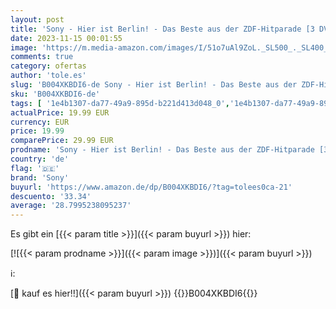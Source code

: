 ```yaml
---
layout: post
title: 'Sony - Hier ist Berlin! - Das Beste aus der ZDF-Hitparade [3 DVDs]'
date: 2023-11-15 00:01:55
image: 'https://m.media-amazon.com/images/I/51o7uAl9ZoL._SL500_._SL400_.jpg'
comments: true
category: ofertas
author: 'tole.es'
slug: 'B004XKBDI6-de Sony - Hier ist Berlin! - Das Beste aus der ZDF-Hitparade...'
sku: 'B004XKBDI6-de'
tags: [ '1e4b1307-da77-49a9-895d-b221d413d048_0','1e4b1307-da77-49a9-895d-b221d413d048_7801','74a8fe95-105c-4404-b7b6-890adeb9d59b_0','74a8fe95-105c-4404-b7b6-890adeb9d59b_2201','74a8fe95-105c-4404-b7b6-890adeb9d59b_6201','Arborist Merchandising Root','Box-Sets','DVD','DVD & Blu-ray','Featured Categories','Filme','Gebrauchte DVDs & Blu-rays','Musik','Musik-CDs & Vinyl','Self Service','Sony Music - Box-Set-Aktion','Special Features Stores','sony','🇩🇪', ]
actualPrice: 19.99 EUR
currency: EUR
price: 19.99
comparePrice: 29.99 EUR
prodname: 'Sony - Hier ist Berlin! - Das Beste aus der ZDF-Hitparade [3 DVDs]'
country: 'de'
flag: '🇩🇪'
brand: 'Sony'
buyurl: 'https://www.amazon.de/dp/B004XKBDI6/?tag=tolees0ca-21'
descuento: '33.34'
average: '28.7995238095237'
---
```


Es gibt ein [{{< param title >}}]({{< param buyurl >}}) hier:

[![{{< param prodname >}}]({{< param image >}})]({{< param buyurl >}})

ℹ️:


[🛒 kauf es hier!!]({{< param buyurl >}})
{{<world>}}B004XKBDI6{{</world>}}
